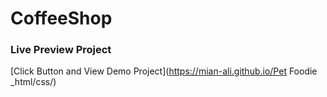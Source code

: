 # CoffeeShop

### Live Preview Project

[Click Button and View Demo Project](https://mian-ali.github.io/Pet Foodie _html/css/)
